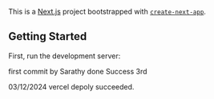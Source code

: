This is a [Next.js](https://nextjs.org) project bootstrapped with [`create-next-app`](https://nextjs.org/docs/app/api-reference/cli/create-next-app).

## Getting Started

First, run the development server:

first commit by Sarathy done
Success
3rd

03/12/2024 vercel depoly succeeded.
